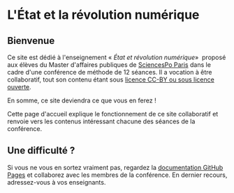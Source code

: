# L'État et la révolution numérique

## Bienvenue

Ce site est dédié à l'enseignement &laquo;&nbsp;*État et révolution
numérique*&raquo;&nbsp; proposé aux élèves du Master d'affaires
publiques de [SciencesPo Paris][iep] dans le cadre d'une conférence de
méthode de 12&nbsp;séances. Il a vocation à être collaboratif, tout
son contenu étant sous [licence CC-BY ou sous licence ouverte][licence].

En somme, ce site deviendra ce que vous en ferez&nbsp;!

Cette page d'accueil explique le fonctionnement de ce site collaboratif
et renvoie vers les contenus intéressant chacune des séances de la
conférence.

## Une difficulté ?

Si vous ne vous en sortez vraiment pas, regardez la [documentation GitHub
Pages][doc] et collaborez avec les membres de la conférence. En dernier
recours, adressez-vous à vos enseignants.

[iep]: http://www.sciences-po.fr
[licence]: /licence
[doc]: http://help.github.com/pages

